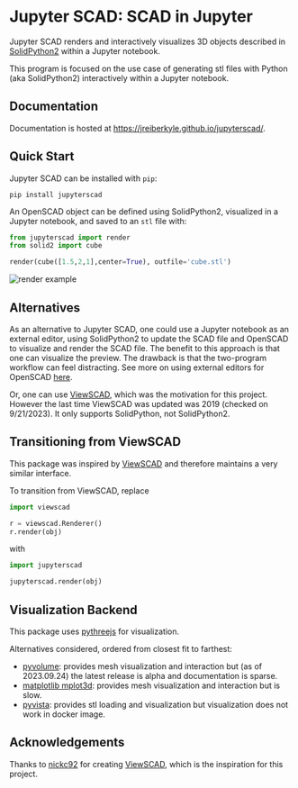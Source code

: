 # Jupyter SCAD: SCAD in Jupyter


Jupyter SCAD renders and interactively visualizes 3D objects described in [SolidPython2](https://github.com/jeff-dh/SolidPython) within a Jupyter notebook.

This program is focused on the use case of generating stl files with Python (aka SolidPython2) interactively within a Jupyter notebook.

## Documentation

Documentation is hosted at https://jreiberkyle.github.io/jupyterscad/.

## Quick Start

Jupyter SCAD can be installed with `pip`:

```console
pip install jupyterscad
```

An OpenSCAD object can be defined using SolidPython2, visualized in a Jupyter
notebook, and saved to an `stl` file with:

```python
from jupyterscad import render
from solid2 import cube

render(cube([1.5,2,1],center=True), outfile='cube.stl')
```

![render example](https://github.com/jreiberkyle/jupyterscad/blob/main/images/render_cube.png?raw=True)


## Alternatives

As an alternative to Jupyter SCAD, one could use a Jupyter notebook as an external editor, using SolidPython2 to update the SCAD file and OpenSCAD to visualize and render the SCAD file.
The benefit to this approach is that one can visualize the preview. The drawback is that the two-program workflow can feel distracting.
See more on using external editors for OpenSCAD [here](https://en.wikibooks.org/wiki/OpenSCAD_User_Manual/Using_an_external_Editor_with_OpenSCAD).

Or, one can use [ViewSCAD](https://github.com/nickc92/ViewSCAD), which was the motivation for this project. However the last time ViewSCAD was updated was 2019 (checked on 9/21/2023). It only supports SolidPython, not SolidPython2.

## Transitioning from ViewSCAD

This package was inspired by [ViewSCAD](https://github.com/nickc92/ViewSCAD) and therefore
maintains a very similar interface.

To transition from ViewSCAD, replace
```python
import viewscad

r = viewscad.Renderer()
r.render(obj)
```

with
```python
import jupyterscad

jupyterscad.render(obj)
```

## Visualization Backend

This package uses [pythreejs](https://pythreejs.readthedocs.io/) for visualization.

Alternatives considered, ordered from closest fit to farthest:
- [pyvolume](https://pyvolume.readthedocs.io/): provides mesh visualization and interaction but (as of 2023.09.24) the latest release is alpha and documentation is sparse.
- [matplotlib mplot3d](https://matplotlib.org/2.2.2/mpl_toolkits/mplot3d/faq.html#toolkit-mplot3d-faq): provides mesh visualization and interaction but is slow.
- [pyvista](https://pyvista.org/): provides stl loading and visualization but visualization does not work in docker image.

## Acknowledgements

Thanks to [nickc92](https://github.com/nickc92) for creating [ViewSCAD](https://github.com/nickc92/ViewSCAD), which is the inspiration for this project.

